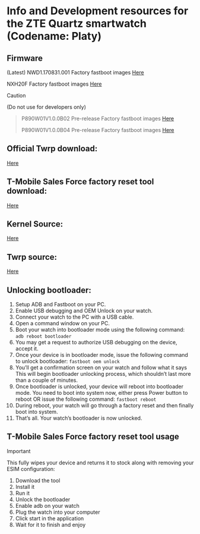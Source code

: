 # Info and Development resources for the ZTE Quartz smartwatch (Codename: Platy)

## Firmware
(Latest) NWD1.170831.001 Factory fastboot images
[Here](https://www.androidfilehost.com/?fid=11410932744536982243)

NXH20F Factory fastboot images
[Here](https://www.androidfilehost.com/?fid=11410932744536982242)

> [!CAUTION]
> (Do not use for developers only)
> 
> > P890W01V1.0.0B02 Pre-release Factory fastboot images
[Here](https://www.androidfilehost.com/?fid=11410932744536982241)
> > 
> > P890W01V1.0.0B04 Pre-release Factory fastboot images
[Here](https://www.androidfilehost.com/?fid=1322778262904025020)

## Official Twrp download:
[Here](https://twrp.me/zte/platy.html)

## T-Mobile Sales Force factory reset tool download:
[Here](https://www.androidfilehost.com/?fid=1322778262904025023)

## Kernel Source:
[Here](https://github.com/OpenWatchProject/android_kernel_zte_msm8909w)

## Twrp source:
[Here](https://github.com/TeamWin/android_device_zte_platy)


## Unlocking bootloader:
1. Setup ADB and Fastboot on your PC.
1. Enable USB debugging and OEM Unlock on your watch.
1. Connect your watch to the PC with a USB cable.
1. Open a command window on your PC.
1. Boot your watch into bootloader mode using the following command:
```adb reboot bootloader```
1. You may get a request to authorize USB debugging on the device, accept it.
1. Once your device is in bootloader mode, issue the following command to unlock bootloader:
```fastboot oem unlock```
1. You’ll get a confirmation screen on your watch and follow what it says This will begin bootloader unlocking process, which shouldn’t last more than a couple of minutes.
1. Once bootloader is unlocked, your device will reboot into bootloader mode. You need to boot into system now, either press Power button to reboot OR issue the following command:
```fastboot reboot```
1. During reboot, your watch will go through a factory reset and then finally boot into system.
1. That’s all. Your watch’s bootloader is now unlocked.

## T-Mobile Sales Force factory reset tool usage
> [!IMPORTANT]
> This fully wipes your device and returns it to stock along with removing your ESIM configuration:
1. Download the tool
1. Install it
1. Run it
1. Unlock the bootloader
1. Enable adb on your watch
1. Plug the watch into your computer
1. Click start in the application
1. Wait for it to finish and enjoy
